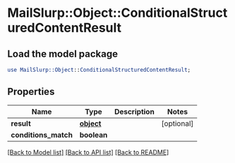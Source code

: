 # MailSlurp::Object::ConditionalStructuredContentResult

## Load the model package
```perl
use MailSlurp::Object::ConditionalStructuredContentResult;
```

## Properties
Name | Type | Description | Notes
------------ | ------------- | ------------- | -------------
**result** | [**object**]() |  | [optional] 
**conditions_match** | **boolean** |  | 

[[Back to Model list]](../README#documentation-for-models) [[Back to API list]](../README#documentation-for-api-endpoints) [[Back to README]](../README)


